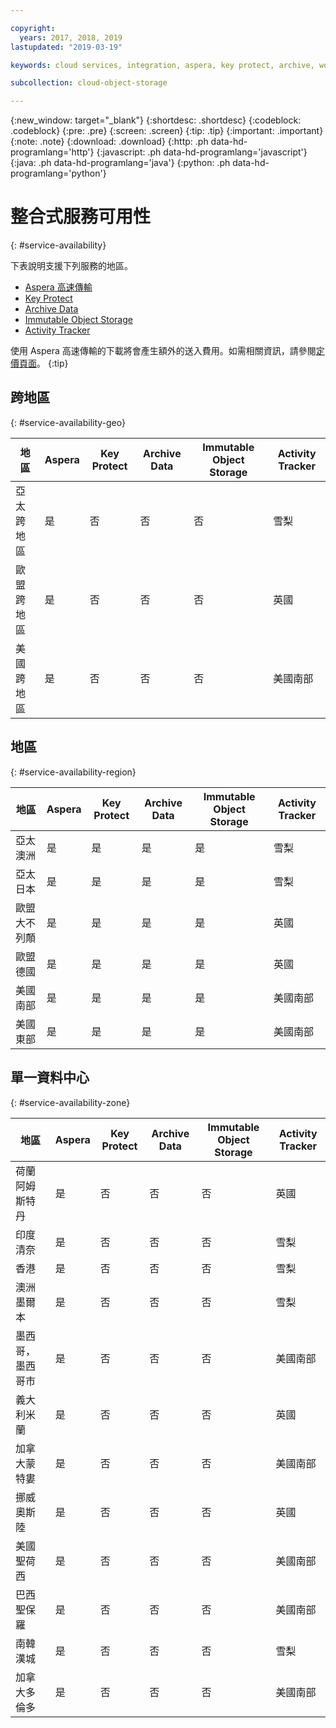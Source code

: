 ```yaml
---

copyright:
  years: 2017, 2018, 2019
lastupdated: "2019-03-19"

keywords: cloud services, integration, aspera, key protect, archive, worm

subcollection: cloud-object-storage

---
```

{:new_window: target="_blank"}
{:shortdesc: .shortdesc}
{:codeblock: .codeblock}
{:pre: .pre}
{:screen: .screen}
{:tip: .tip}
{:important: .important}
{:note: .note}
{:download: .download} 
{:http: .ph data-hd-programlang='http'} 
{:javascript: .ph data-hd-programlang='javascript'} 
{:java: .ph data-hd-programlang='java'} 
{:python: .ph data-hd-programlang='python'}

# 整合式服務可用性
{: #service-availability}

下表說明支援下列服務的地區。
* [Aspera 高速傳輸](/docs/services/cloud-object-storage/basics?topic=cloud-object-storage-aspera)
* [Key Protect](/docs/services/cloud-object-storage/basics/cloud-object-storage/basics?topic=cloud-object-storage-encryption#sse-kp)
* [Archive Data](/docs/services/cloud-object-storage/basics?topic=cloud-object-storage-archive)
* [Immutable Object Storage](/docs/services/cloud-object-storage/basics?topic=cloud-object-storage-immutable)
* [Activity Tracker](/docs/services/cloud-object-storage/basics?topic=cloud-object-storage-at-events#at_events)


使用 Aspera 高速傳輸的下載將會產生額外的送入費用。如需相關資訊，請參閱[定價頁面](https://www.ibm.com/cloud/object-storage)。
{:tip}

## 跨地區
{: #service-availability-geo}

<table>
  <thead>
    <tr>
      <th>地區</th>
      <th>Aspera</th>
      <th>Key Protect</th>
      <th>Archive Data</th>
      <th>Immutable Object Storage</th>
      <th>Activity Tracker</th>
    </tr>
  </thead>
  <tr>
    <td>亞太跨地區</td>
    <td>是</td>
    <td>否</td>
    <td>否</td>
    <td>否</td>
    <td>雪梨</td>
  </tr>
  <tr>
    <td>歐盟跨地區</td>
    <td>是</td>
    <td>否</td>
    <td>否</td>
    <td>否</td>
    <td>英國</td>
  </tr>
  <tr>
    <td> 美國跨地區 </td>
    <td>是</td>
    <td>否</td>
    <td>否</td>
    <td>否</td>
    <td>美國南部</td>
  </tr>
 </table>





## 地區
{: #service-availability-region}

<table>
  <thead>
    <tr>
      <th>地區</th>
      <th>Aspera</th>
      <th>Key Protect</th>
      <th>Archive Data</th>
      <th>Immutable Object Storage</th>
      <th>Activity Tracker</th>
    </tr>
  </thead>
   <tr>
    <td>亞太澳洲</td>
    <td>是</td>
    <td>是</td>
    <td>是</td>
    <td>是</td>
    <td>雪梨</td>
   </tr>
   <tr>
    <td>亞太日本</td>
    <td>是</td>
    <td>是</td>
    <td>是</td>
    <td>是</td>
    <td>雪梨</td>
   </tr>
   <tr>
    <td>歐盟大不列顛</td>
    <td>是</td>
    <td>是</td>
    <td>是</td>
    <td>是</td>
    <td>英國</td>
   </tr>
   <tr>
    <td>歐盟德國</td>
    <td>是</td>
    <td>是</td>
    <td>是</td>
    <td>是</td>
    <td>英國</td>
   </tr>
   <tr>
    <td>美國南部</td>
    <td>是</td>
    <td>是</td>
    <td>是</td>
    <td>是</td>
    <td>美國南部</td>
   </tr>
   <tr>
    <td>美國東部</td>
    <td>是</td>
    <td>是</td>
    <td>是</td>
    <td>是</td>
    <td>美國南部</td>
   </tr>
</table>



## 單一資料中心
{: #service-availability-zone}

<table>
  <thead>
    <tr>
      <th>地區</th>
      <th>Aspera</th>
      <th>Key Protect</th>
      <th>Archive Data</th>
      <th>Immutable Object Storage</th>
      <th>Activity Tracker</th>
    </tr>
  </thead>
  <tr>
    <td>荷蘭阿姆斯特丹</td>
    <td>是</td>
    <td>否</td>
    <td>否</td>
    <td>否</td>
    <td>英國</td>
  </tr>
  <tr>
    <td>印度清奈</td>
    <td>是</td>
    <td>否</td>
    <td>否</td>
    <td>否</td>
    <td>雪梨</td>
  </tr>
  <tr>
    <td>香港</td>
    <td>是</td>
    <td>否</td>
    <td>否</td>
    <td>否</td>
    <td>雪梨</td>
  </tr>
  <tr>
    <td>澳洲墨爾本</td>
    <td>是</td>
    <td>否</td>
    <td>否</td>
    <td>否</td>
    <td>雪梨</td>
  </tr>
  <tr>
    <td>墨西哥，墨西哥市</td>
    <td>是</td>
    <td>否</td>
    <td>否</td>
    <td>否</td>
    <td>美國南部</td>
  </tr>
  <tr>
    <td>義大利米蘭</td>
    <td>是</td>
    <td>否</td>
    <td>否</td>
    <td>否</td>
    <td>英國</td>
  </tr>
  <tr>
    <td>加拿大蒙特婁</td>
    <td>是</td>
    <td>否</td>
    <td>否</td>
    <td>否</td>
    <td>美國南部</td>
  </tr>
  <tr>
    <td>挪威奧斯陸</td>
    <td>是</td>
    <td>否</td>
    <td>否</td>
    <td>否</td>
    <td>英國</td>
  </tr>
  <tr>
    <td>美國聖荷西</td>
    <td>是</td>
    <td>否</td>
    <td>否</td>
    <td>否</td>
    <td>美國南部</td>
  </tr>
  <tr>
    <td>巴西聖保羅</td>
    <td>是</td>
    <td>否</td>
    <td>否</td>
    <td>否</td>
    <td>美國南部</td>
  </tr>
  <tr>
    <td>南韓漢城</td>
    <td>是</td>
    <td>否</td>
    <td>否</td>
    <td>否</td>
    <td>雪梨</td>
  </tr>
  <tr>
    <td>加拿大多倫多</td>
    <td>是</td>
    <td>否</td>
    <td>否</td>
    <td>否</td>
    <td>美國南部</td>
  </tr>
</table>

